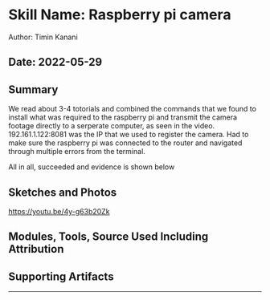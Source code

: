 #  Skill Name: Raspberry pi camera

Author: Timin Kanani

Date: 2022-05-29
-----

## Summary
We read about 3-4 totorials and combined the commands that we found to install what was required to the raspberry pi and transmit the camera footage directly to a serperate computer, as seen in the video. 
192.161.1.122:8081 was the IP that we used to register the camera.
Had to make sure the raspberry pi was connected to the router and navigated through multiple errors from the terminal. 

All in all, succeeded and evidence is shown below

## Sketches and Photos
https://youtu.be/4y-g63b20Zk

## Modules, Tools, Source Used Including Attribution


## Supporting Artifacts


-----
